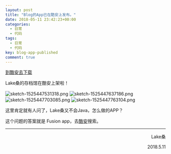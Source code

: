 ```yaml
---
layout: post
title: "Blog的App已在酷安上发布。"
date: 2018-05-11 23:42:23+00:00
categories:
  - 日常
  - 代码
tags:
  - 日常
  - 代码
key: blog-app-published
comment: true
---
```


<a href="http://www.coolapk.com/apk/com.wordpress.lakejason0">到酷安去下载</a>    

Lake桑的存档馆在酷安上架啦！

<img style="border: 0; height: auto; max-width: 100%; vertical-align: middle;" src="https://lakejason0.files.wordpress.com/2018/05/sketch-1525447531318.png" alt="sketch-1525447531318.png" />
<img style="border: 0; height: auto; max-width: 100%; vertical-align: middle;" src="https://lakejason0.files.wordpress.com/2018/05/sketch-1525447637186.png" alt="sketch-1525447637186.png" />
<img style="border: 0; height: auto; max-width: 100%; vertical-align: middle;" src="https://lakejason0.files.wordpress.com/2018/05/sketch-1525447703085.png" alt="sketch-1525447703085.png" />
<img style="border: 0; height: auto; max-width: 100%; vertical-align: middle;" src="https://lakejason0.files.wordpress.com/2018/05/sketch-1525447763104.png" alt="sketch-1525447763104.png" />

这里肯定就有人问了，Lake桑又不会Java，怎么做的APP？

这个问题的答案就是 Fusion app，去<a href="https://www.coolapk.com">酷安</a>搜索。

<!--more-->
<hr />
<p style="text-align: right;">Lake桑</p>
<p style="text-align: right;">2018.5.11</p>
